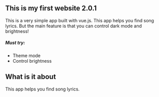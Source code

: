 

## This is my first website 2.0.1

This is a very simple app built with vue.js. This app helps you find song lyrics. But the main feature is that you can control dark mode and brightness!

##### Must try:

- Theme mode
- Control brightness 

## What is it about

This app helps you find song lyrics.
